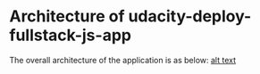 # Architecture of udacity-deploy-fullstack-js-app
The overall architecture of the application is as below:
[alt text](https://github.com/choiyounyeong/udacity-deploy-fullstack-js-app/blob/master/docs/architecture-diagram.png "architecture of the app")